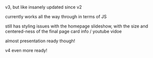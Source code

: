 v3, but like insanely updated since v2

currently works all the way through in terms of JS

still has styling issues with the homepage slideshow, with the size and centered-ness of the final page card info / youtube vidoe

almost presentation ready though!

v4 even more ready!